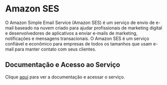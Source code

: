 # Amazon SES

O Amazon Simple Email Service (Amazon SES) é um serviço de envio de e-mail baseado na nuvem criado para ajudar profissionais de marketing digital e desenvolvedores de aplicativos a enviar e-mails de marketing, notificações e mensagens transacionais. O Amazon SES é um serviço confiável e econômico para empresas de todos os tamanhos que usam e-mail para manter contato com seus clientes.

## Documentação e Acesso ao Serviço

Clique [aqui](https://aws.amazon.com/pt/ses) para ver a documentação e acessar o serviço.